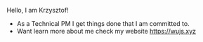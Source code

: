 Hello, I am Krzysztof!
- As a Technical PM I get things done that I am committed to.
- Want learn more about me check my website https://wujs.xyz



